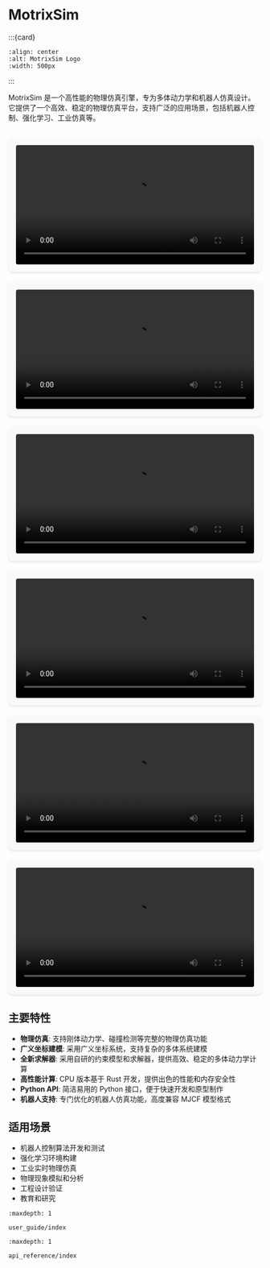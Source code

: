 # MotrixSim

:::{card}

```{figure} _static/Motphys_index.jpg
:align: center
:alt: MotrixSim Logo
:width: 500px
```

:::

MotrixSim 是一个高性能的物理仿真引擎，专为多体动力学和机器人仿真设计。它提供了一个高效、稳定的物理仿真平台，支持广泛的应用场景，包括机器人控制、强化学习、工业仿真等。

<style>
.video-grid {
  display: grid;
  grid-template-columns: repeat(auto-fill, minmax(300px, 1fr));
  gap: 20px;
  margin: 30px 0;
}
.video-item {
  background: #f8f9fa;
  padding: 15px;
  border-radius: 8px;
  box-shadow: 0 2px 4px rgba(0,0,0,0.1);
}
.video-item video {
  width: 100%;
  border-radius: 4px;
}
</style>

<div class="video-grid">
  <div class="video-item">
    <video controls loop autoplay style="width: 100%;">
        <source src="_static/videos/t1.webm" type="video/webm">
    </video>
  </div>
  <div class="video-item">
    <video controls loop autoplay style="width: 100%;">
        <source src="_static/videos/gyroscope_motrixsim.webm" type="video/webm">
    </video>
  </div>
  <div class="video-item">
    <video controls loop autoplay style="width: 100%;">
        <source src="_static/videos/go1.webm" type="video/webm">
    </video>
  </div>
  <div class="video-item">
    <video controls loop autoplay style="width: 100%;">
        <source src="_static/videos/arm.webm" type="video/webm">
    </video>
  </div>
  <div class="video-item">
    <video controls loop autoplay style="width: 100%;">
        <source src="_static/videos/gyro_no_gravity.webm" type="video/webm">
    </video>
  </div>
  <div class="video-item">
    <video controls loop autoplay style="width: 100%;">
        <source src="_static/videos/store_motrixsim.webm" type="video/webm">
    </video>
  </div>

</div>

## 主要特性

-   **物理仿真**: 支持刚体动力学、碰撞检测等完整的物理仿真功能
-   **广义坐标建模**: 采用广义坐标系统，支持复杂的多体系统建模
-   **全新求解器**: 采用自研的约束模型和求解器，提供高效、稳定的多体动力学计算
-   **高性能计算**: CPU 版本基于 Rust 开发，提供出色的性能和内存安全性
-   **Python API**: 简洁易用的 Python 接口，便于快速开发和原型制作
-   **机器人支持**: 专门优化的机器人仿真功能，高度兼容 MJCF 模型格式

## 适用场景

-   机器人控制算法开发和测试
-   强化学习环境构建
-   工业实时物理仿真
-   物理现象模拟和分析
-   工程设计验证
-   教育和研究

```{toctree}
:maxdepth: 1

user_guide/index
```

```{toctree}
:maxdepth: 1

api_reference/index
```
